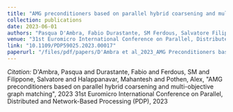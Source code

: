 ```yaml
---
title: "AMG preconditioners based on parallel hybrid coarsening and multi-objective graph matching"
collection: publications
date: 2023-06-01
authors: "Pasqua D'Ambra, Fabio Durastante, SM Ferdous, Salvatore Filippone, Mahantesh Halappanavar and Alex Pothen"
venue: "31st Euromicro International Conference on Parallel, Distributed and Network-Based Processing (<strong>PDP 23</strong>)"
link: "10.1109/PDP59025.2023.00017"
paperurl: "/files/pdf/papers/D'Ambra et al_2023_AMG Preconditioners based on Parallel Hybrid Coarsening and Multi-objective.pdf"
---
```

*Citation:* D'Ambra, Pasqua and Durastante, Fabio and Ferdous, SM and Filippone, Salvatore and Halappanavar, Mahantesh and Pothen, Alex, "AMG preconditioners based on parallel hybrid coarsening and multi-objective graph matching", 2023 31st Euromicro International Conference on Parallel, Distributed and Network-Based Processing (PDP), 2023
